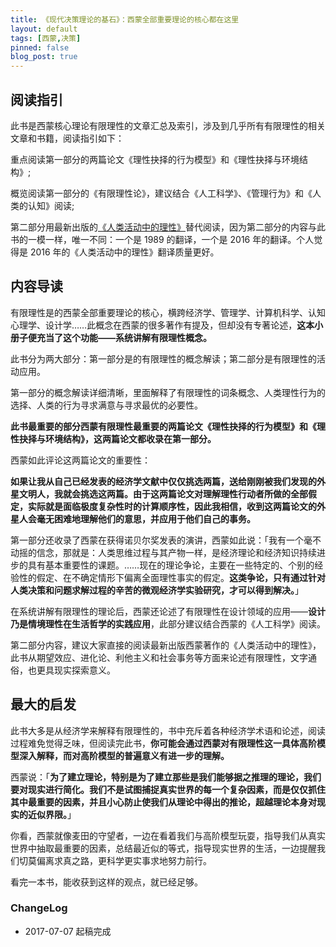 ```yaml
---
title: 《现代决策理论的基石》：西蒙全部重要理论的核心都在这里
layout: default
tags: [西蒙,决策]
pinned: false
blog_post: true
---
```



## 阅读指引
 
此书是西蒙核心理论有限理性的文章汇总及索引，涉及到几乎所有有限理性的相关文章和书籍，阅读指引如下：

重点阅读第一部分的两篇论文《理性抉择的行为模型》和《理性抉择与环境结构》;

概览阅读第一部分的《有限理性论》，建议结合《人工科学》、《管理行为》和《人类的认知》阅读;

第二部分用最新出版的[《人类活动中的理性》](https://book.douban.com/subject/26934266/)替代阅读，因为第二部分的内容与此书的一模一样，唯一不同：一个是 1989 的翻译，一个是 2016 年的翻译。个人觉得是 2016 年的《人类活动中的理性》翻译质量更好。


## 内容导读

有限理性是的西蒙全部重要理论的核心，横跨经济学、管理学、计算机科学、认知心理学、设计学……此概念在西蒙的很多著作有提及，但却没有专著论述，**这本小册子便充当了这个功能——系统讲解有限理性概念。**

此书分为两大部分：第一部分是的有限理性的概念解读；第二部分是有限理性的活动应用。

第一部分的概念解读详细清晰，里面解释了有限理性的词条概念、人类理性行为的选择、人类的行为寻求满意与寻求最优的必要性。

**此书最重要的部分西蒙有限理性最重要的两篇论文《理性抉择的行为模型》和《理性抉择与环境结构》，这两篇论文都收录在第一部分。**

 西蒙如此评论这两篇论文的重要性：
 
**如果让我从自己已经发表的经济学文献中仅仅挑选两篇，送给刚刚被我们发现的外星文明人，我就会挑选这两篇。由于这两篇论文对理解理性行动者所做的全部假定，实际就是面临极度复杂性时的计算顺序性，因此我相信，收到这两篇论文的外星人会毫无困难地理解他们的意思，并应用于他们自己的事务。**

第一部分还收录了西蒙在获得诺贝尔奖发表的演讲，西蒙如此说：「我有一个毫不动摇的信念，那就是：人类思维过程与其产物一样，是经济理论和经济知识持续进步的具有基本重要性的课题。……现在的理论争论，主要在一些特定的、个别的经验性的假定、在不确定情形下偏离全面理性事实的假定。**这类争论，只有通过针对人类决策和问题求解过程的辛苦的微观经济学实验研究，才可以得到解决。**」

在系统讲解有限理性的理论后，西蒙还论述了有限理性在设计领域的应用——**设计乃是情境理性在生活哲学的实践应用**，此部分建议结合西蒙的《人工科学》阅读。

第二部分内容，建议大家直接的阅读最新出版西蒙著作的《人类活动中的理性》，此书从期望效应、进化论、利他主义和社会事务等方面来论述有限理性，文字通俗，也更具现实探索意义。

## 最大的启发

此书大多是从经济学来解释有限理性的，书中充斥着各种经济学术语和论述，阅读过程难免觉得乏味，但阅读完此书，**你可能会通过西蒙对有限理性这一具体高阶模型深入解释，而对高阶模型的普遍意义有进一步的理解。**

西蒙说：「**为了建立理论，特别是为了建立那些是我们能够据之推理的理论，我们要对现实进行简化。我们不是试图捕捉真实世界的每一个复杂因素，而是仅仅抓住其中最重要的因素，并且小心防止使我们从理论中得出的推论，超越理论本身对现实的近似界限。**」

你看，西蒙就像麦田的守望者，一边在看着我们与高阶模型玩耍，指导我们从真实世界中抽取最重要的因素，总结最近似的等式，指导现实世界的生活，一边提醒我们切莫偏离求真之路，更科学更实事求地努力前行。

看完一本书，能收获到这样的观点，就已经足够。


### ChangeLog

- 2017-07-07 起稿完成

